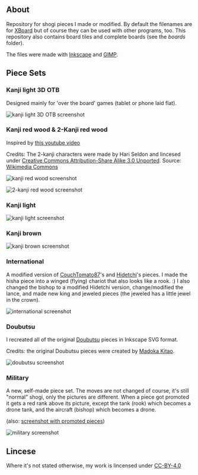 ## About
Repository for shogi pieces I made or modified. By default the filenames are for [XBoard](https://www.gnu.org/software/xboard/) but of course they can be used with other programs, too. This repository also contains board tiles and complete boards (see the *boards* folder).

The files were made with [Inkscape](https://inkscape.org) and [GIMP](https://www.gimp.org).

## Piece Sets

### Kanji light 3D OTB
Designed mainly for 'over the board' games (tablet or phone laid flat).

![kanji light 3D OTB screenshot](https://raw.githubusercontent.com/Ka-hu/shogi-pieces/master/_screenshots/scrot_kanji_light_3D_OTB.png)

### Kanji red wood & 2-Kanji red wood

Inspired by [this youtube video](https://www.youtube.com/watch?v=LEkh6vnWJ6Y)

Credits: The 2-kanji characters were made by Hari Seldon and lincesed under [Creative Commons Attribution-Share Alike 3.0 Unported](https://creativecommons.org/licenses/by-sa/3.0/deed.en). Source: [Wikimedia Commons](https://commons.wikimedia.org/wiki/Category:SVG_traditional_shogi_pieces)

![kanji red wood screenshot](https://raw.githubusercontent.com/Ka-hu/shogi-pieces/master/_screenshots/scrot_kanji_red_wood.png)


![2-kanji red wood screenshot](https://raw.githubusercontent.com/Ka-hu/shogi-pieces/master/_screenshots/scrot_2-kanji_red_wood.png)

### Kanji light

![kanji light screenshot](https://raw.githubusercontent.com/Ka-hu/shogi-pieces/master/_screenshots/scrot_kanji_light.png)

### Kanji brown

![kanji brown screenshot](https://raw.githubusercontent.com/Ka-hu/shogi-pieces/master/_screenshots/scrot_kanji_brown.png)

### International

A modified version of [CouchTomato87](https://github.com/CouchTomato87/InternationalizedPieces/tree/master/Shogi)'s and [Hidetchi](https://github.com/Hidetchi)'s pieces. I made the hisha piece into a winged (flying) chariot that also looks like a rook. :) I also changed the bishop to a modified Hidetchi version, change/modified the lance, and made new king and jeweled pieces (the jeweled has a little jewel in the crown).

![international screenshot](https://raw.githubusercontent.com/Ka-hu/shogi-pieces/master/_screenshots/scrot_international.png)

### Doubutsu

I recreated all of the original [Doubutsu](https://en.wikipedia.org/wiki/D%C5%8Dbutsu_sh%C5%8Dgi) pieces in Inkscape SVG format.

Credits: the original Doubutsu pieces were created by [Madoka Kitao](https://en.wikipedia.org/wiki/Madoka_Kitao).

![doubutsu screenshot](https://raw.githubusercontent.com/Ka-hu/shogi-pieces/master/_screenshots/scrot_doubutsu_xboard.png)

### Military

A new, self-made piece set. The moves are not changed of course, it's still "normal" shogi, only the pictures are different. When a piece got promoted it gets a red rank above its picture, except the tank (rook) which becomes a drone tank, and the aircraft (bishop) which becomes a drone.

(also: [screenshot with promoted pieces](https://i.imgur.com/CbX2MzN.png))

![military screenshot](https://raw.githubusercontent.com/Ka-hu/shogi-pieces/master/_screenshots/scrot_military.png)

## Lincese

Where it's not stated otherwise, my work is lincensed under [CC-BY-4.0](https://choosealicense.com/licenses/cc-by-4.0)
